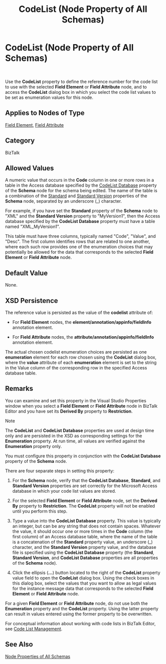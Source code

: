﻿---
title: CodeList (Node Property of All Schemas)
TOCTitle: CodeList (Node Property of All Schemas)
ms:assetid: cdc08af6-04d9-40a0-bdbf-65598ad8b677
ms:mtpsurl: https://msdn.microsoft.com/library/Aa548078(v=BTS.80)
ms:contentKeyID: 51531306
ms.date: 08/30/2017
mtps_version: v=BTS.80
---

# CodeList (Node Property of All Schemas)

 

Use the **CodeList** property to define the reference number for the code list to use with the selected **Field Element** or **Field Attribute** node, and to access the **CodeList** dialog box in which you select the code list values to be set as enumeration values for this node.

## Applies to Nodes of Type

[Field Element](field-element-node-properties.md), [Field Attribute](field-attribute-node-properties.md)

## Category

BizTalk

## Allowed Values

A numeric value that occurs in the **Code** column in one or more rows in a table in the Access database specified by the [CodeList Database](codelist-database-node-property-of-all-schemas.md) property of the **Schema** node for the schema being edited. The name of the table is a combination of the [Standard](standard-node-property-of-all-schemas.md) and [Standard Version](standard-version-node-property-of-all-schemas.md) properties of the **Schema** node, separated by an underscore (\_) character.

For example, if you have set the **Standard** property of the **Schema** node to "XML" and the **Standard Version** property to "MyVersion1", then the Access database specified by the **CodeList Database** property must have a table named "XML\_MyVersion1".

This table must have three columns, typically named "Code", "Value", and "Desc". The first column identifies rows that are related to one another, where each such row provides one of the enumeration choices that may potentially be allowed for the data that corresponds to the selected **Field Element** or **Field Attribute** node.

## Default Value

None.

## XSD Persistence

The reference value is persisted as the value of the **codelist** attribute of:

  - For **Field Element** nodes, the **element/annotation/appinfo/fieldInfo** annotation element.

  - For **Field Attribute** nodes, the **attribute/annotation/appinfo/fieldInfo** annotation element.

The actual chosen codelist enumeration choices are persisted as one **enumeration** element for each row chosen using the **CodeList** dialog box, where the **value** attribute of each **enumeration** element is set to the string in the Value column of the corresponding row in the specified Access database table.

## Remarks

You can examine and set this property in the Visual Studio Properties window when you select a **Field Element** or **Field Attribute** node in BizTalk Editor and you have set its **Derived By** property to **Restriction**.


> [!NOTE]
> <P>The <STRONG>CodeList</STRONG> and <STRONG>CodeList Database</STRONG> properties are used at design time only and are persisted in the XSD as corresponding settings for the <STRONG>Enumeration</STRONG> property. At run time, all values are verified against the <STRONG>Enumeration</STRONG> property only.</P>



You must configure this property in conjunction with the **CodeList Database** property of the **Schema** node.

There are four separate steps in setting this property:

1.  For the **Schema** node, verify that the **CodeList Database**, **Standard**, and **Standard Version** properties are set correctly for the Microsoft Access database in which your code list values are stored.

2.  For the selected **Field Element** or **Field Attribute** node, set the **Derived By** property to **Restriction**. The **CodeList** property will not be enabled until you perform this step.

3.  Type a value into the **CodeList Database** property. This value is typically an integer, but can be any string that does not contain spaces. Whatever the value, it should occur one or more times in the **Code** column (the first column) of an Access database table, where the name of the table is a concatenation of the **Standard** property value, an underscore (\_) character, and the **Standard Version** property value, and the database file is specified using the **CodeList Database** property (the **Standard**, **Standard Version**, and **CodeList Database** properties are all properties of the **Schema** node).

4.  Click the ellipsis (**...**) button located to the right of the **CodeList** property value field to open the **CodeList** dialog box. Using the check boxes in this dialog box, select the values that you want to allow as legal values for the instance message data that corresponds to the selected **Field Element** or **Field Attribute** node.

For a given **Field Element** or **Field Attribute** node, do not use both the **Enumeration** property and the **CodeList** property. Using the latter property can result in values entered using the former property to be overwritten.

For conceptual information about working with code lists in BizTalk Editor, see [Code List Management](https://msdn.microsoft.com/library/aa577951\(v=bts.80\)).

## See Also

[Node Properties of All Schemas](node-properties-of-all-schemas.md)

